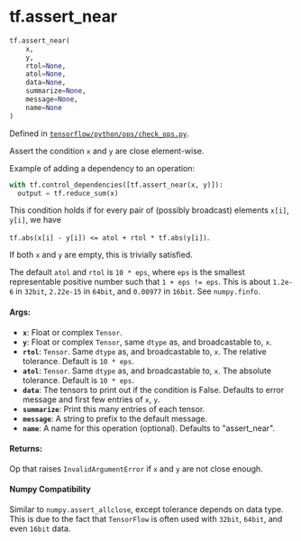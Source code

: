 <div itemscope itemtype="http://developers.google.com/ReferenceObject">
<meta itemprop="name" content="tf.assert_near" />
</div>

# tf.assert_near

``` python
tf.assert_near(
    x,
    y,
    rtol=None,
    atol=None,
    data=None,
    summarize=None,
    message=None,
    name=None
)
```



Defined in [`tensorflow/python/ops/check_ops.py`](https://www.tensorflow.org/code/tensorflow/python/ops/check_ops.py).

Assert the condition `x` and `y` are close element-wise.

Example of adding a dependency to an operation:

```python
with tf.control_dependencies([tf.assert_near(x, y)]):
  output = tf.reduce_sum(x)
```

This condition holds if for every pair of (possibly broadcast) elements
`x[i]`, `y[i]`, we have

```tf.abs(x[i] - y[i]) <= atol + rtol * tf.abs(y[i])```.

If both `x` and `y` are empty, this is trivially satisfied.

The default `atol` and `rtol` is `10 * eps`, where `eps` is the smallest
representable positive number such that `1 + eps != eps`.  This is about
`1.2e-6` in `32bit`, `2.22e-15` in `64bit`, and `0.00977` in `16bit`.
See `numpy.finfo`.

#### Args:

* <b>`x`</b>:  Float or complex `Tensor`.
* <b>`y`</b>:  Float or complex `Tensor`, same `dtype` as, and broadcastable to, `x`.
* <b>`rtol`</b>:  `Tensor`.  Same `dtype` as, and broadcastable to, `x`.
    The relative tolerance.  Default is `10 * eps`.
* <b>`atol`</b>:  `Tensor`.  Same `dtype` as, and broadcastable to, `x`.
    The absolute tolerance.  Default is `10 * eps`.
* <b>`data`</b>:  The tensors to print out if the condition is False.  Defaults to
    error message and first few entries of `x`, `y`.
* <b>`summarize`</b>: Print this many entries of each tensor.
* <b>`message`</b>: A string to prefix to the default message.
* <b>`name`</b>: A name for this operation (optional).  Defaults to "assert_near".


#### Returns:

Op that raises `InvalidArgumentError` if `x` and `y` are not close enough.



#### Numpy Compatibility
Similar to `numpy.assert_allclose`, except tolerance depends on data type.
This is due to the fact that `TensorFlow` is often used with `32bit`, `64bit`,
and even `16bit` data.

